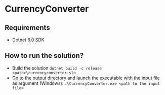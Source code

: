 # CurrencyConverter
## Requirements
* Dotnet 6.0 SDK

## How to run the solution?
* Build the solution `dotnet build -c release <path>\currencyconverter.sln`
* Go to the output directory and launch the executable with the input file as argument (Windows): `.\CurrencyConverter.exe <path to the input file>`